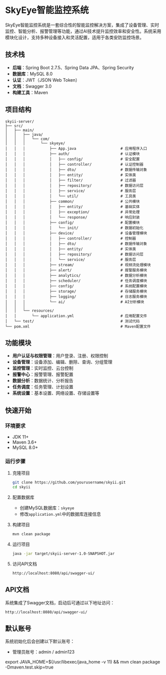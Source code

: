 # SkyEye智能监控系统

SkyEye智能监控系统是一套综合性的智能监控解决方案，集成了设备管理、实时监控、智能分析、报警管理等功能，通过AI技术提升监控效率和安全性。系统采用模块化设计，支持多种设备接入和灵活配置，适用于各类安防监控场景。

## 技术栈

- **后端**：Spring Boot 2.7.5、Spring Data JPA、Spring Security
- **数据库**：MySQL 8.0
- **认证**：JWT（JSON Web Token）
- **文档**：Swagger 3.0
- **构建工具**：Maven

## 项目结构

```
skyii-server/
├── src/
│   ├── main/
│   │   ├── java/
│   │   │   └── com/
│   │   │       └── skyeye/
│   │   │           ├── App.java                    # 应用程序入口
│   │   │           ├── auth/                       # 认证模块
│   │   │           │   ├── config/                 # 安全配置
│   │   │           │   ├── controller/             # 认证控制器
│   │   │           │   ├── dto/                    # 数据传输对象
│   │   │           │   ├── entity/                 # 实体类
│   │   │           │   ├── filter/                 # 过滤器
│   │   │           │   ├── repository/             # 数据访问层
│   │   │           │   ├── service/                # 服务层
│   │   │           │   └── util/                   # 工具类
│   │   │           ├── common/                     # 公共模块
│   │   │           │   ├── entity/                 # 基础实体
│   │   │           │   ├── exception/              # 异常处理
│   │   │           │   └── response/               # 响应封装
│   │   │           ├── config/                     # 配置模块
│   │   │           │   └── init/                   # 数据初始化
│   │   │           ├── device/                     # 设备管理模块
│   │   │           │   ├── controller/             # 控制器
│   │   │           │   ├── dto/                    # 数据传输对象
│   │   │           │   ├── entity/                 # 实体类
│   │   │           │   ├── repository/             # 数据访问层
│   │   │           │   └── service/                # 服务层
│   │   │           ├── stream/                     # 视频流处理模块
│   │   │           ├── alert/                      # 报警服务模块
│   │   │           ├── analytics/                  # 数据分析模块
│   │   │           ├── scheduler/                  # 任务调度模块
│   │   │           ├── config/                     # 系统配置模块
│   │   │           ├── storage/                    # 存储服务模块
│   │   │           ├── logging/                    # 日志服务模块
│   │   │           └── ai/                         # AI分析模块
│   │   │
│   │   └── resources/
│   │       └── application.yml                     # 应用配置文件
│   └── test/                                       # 测试代码
└── pom.xml                                         # Maven配置文件
```

## 功能模块

- **用户认证与权限管理**：用户登录、注册、权限控制
- **设备管理**：设备添加、编辑、删除、查询、分组管理
- **监控管理**：实时监控、云台控制
- **报警中心**：报警管理、报警配置
- **数据分析**：数据统计、分析报告
- **任务调度**：任务管理、计划设置
- **系统设置**：基本设置、网络设置、存储设置等

## 快速开始

### 环境要求

- JDK 11+
- Maven 3.6+
- MySQL 8.0+

### 运行步骤

1. 克隆项目
   ```bash
   git clone https://github.com/yourusername/skyii.git
   cd skyii
   ```

2. 配置数据库
   - 创建MySQL数据库：`skyeye`
   - 修改`application.yml`中的数据库连接信息

3. 构建项目
   ```bash
   mvn clean package
   ```

4. 运行项目
   ```bash
   java -jar target/skyii-server-1.0-SNAPSHOT.jar
   ```

5. 访问API文档
   ```
   http://localhost:8080/api/swagger-ui/
   ```

## API文档

系统集成了Swagger文档，启动后可通过以下地址访问：
```
http://localhost:8080/api/swagger-ui/
```

## 默认账号

系统初始化后会创建以下默认账号：
- 管理员账号：admin / admin123 

export JAVA_HOME=$(/usr/libexec/java_home -v 11) && mvn clean package -Dmaven.test.skip=true